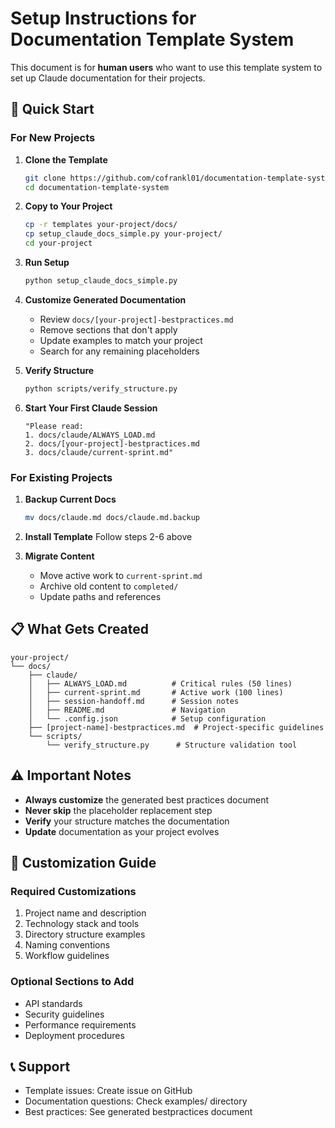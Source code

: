 # Setup Instructions for Documentation Template System

This document is for **human users** who want to use this template system to set up Claude documentation for their projects.

## 🚀 Quick Start

### For New Projects

1. **Clone the Template**
   ```bash
   git clone https://github.com/cofrankl01/documentation-template-system.git
   cd documentation-template-system
   ```

2. **Copy to Your Project**
   ```bash
   cp -r templates your-project/docs/
   cp setup_claude_docs_simple.py your-project/
   cd your-project
   ```

3. **Run Setup**
   ```bash
   python setup_claude_docs_simple.py
   ```

4. **Customize Generated Documentation**
   - Review `docs/[your-project]-bestpractices.md`
   - Remove sections that don't apply
   - Update examples to match your project
   - Search for any remaining placeholders

5. **Verify Structure**
   ```bash
   python scripts/verify_structure.py
   ```

6. **Start Your First Claude Session**
   ```
   "Please read:
   1. docs/claude/ALWAYS_LOAD.md
   2. docs/[your-project]-bestpractices.md
   3. docs/claude/current-sprint.md"
   ```

### For Existing Projects

1. **Backup Current Docs**
   ```bash
   mv docs/claude.md docs/claude.md.backup
   ```

2. **Install Template**
   Follow steps 2-6 above

3. **Migrate Content**
   - Move active work to `current-sprint.md`
   - Archive old content to `completed/`
   - Update paths and references

## 📋 What Gets Created

```
your-project/
└── docs/
    ├── claude/
    │   ├── ALWAYS_LOAD.md          # Critical rules (50 lines)
    │   ├── current-sprint.md       # Active work (100 lines)
    │   ├── session-handoff.md      # Session notes
    │   ├── README.md               # Navigation
    │   └── .config.json            # Setup configuration
    ├── [project-name]-bestpractices.md  # Project-specific guidelines
    └── scripts/
        └── verify_structure.py      # Structure validation tool
```

## ⚠️ Important Notes

- **Always customize** the generated best practices document
- **Never skip** the placeholder replacement step
- **Verify** your structure matches the documentation
- **Update** documentation as your project evolves

## 🔧 Customization Guide

### Required Customizations
1. Project name and description
2. Technology stack and tools
3. Directory structure examples
4. Naming conventions
5. Workflow guidelines

### Optional Sections to Add
- API standards
- Security guidelines
- Performance requirements
- Deployment procedures

## 📞 Support

- Template issues: Create issue on GitHub
- Documentation questions: Check examples/ directory
- Best practices: See generated bestpractices document
